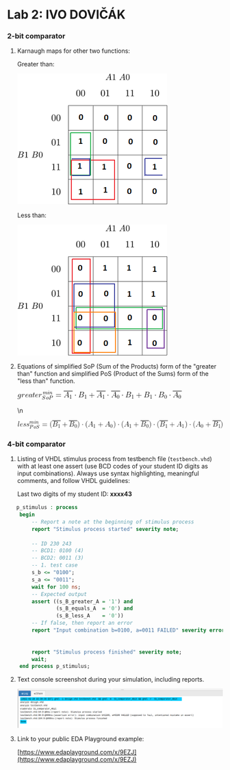 # Lab 2: IVO DOVIČÁK

### 2-bit comparator

1. Karnaugh maps for other two functions:

   Greater than:

   ![K-maps](kmap_greater.png)

   Less than:

   ![K-maps](kmap_lower.png)

2. Equations of simplified SoP (Sum of the Products) form of the "greater than" function and simplified PoS (Product of the Sums) form of the "less than" function.

   ![greater_fun](greaterSOP.png)
   
   \n
   
   ![less_fun](lessPoS.png)

### 4-bit comparator

1. Listing of VHDL stimulus process from testbench file (`testbench.vhd`) with at least one assert (use BCD codes of your student ID digits as input combinations). Always use syntax highlighting, meaningful comments, and follow VHDL guidelines:

   Last two digits of my student ID: **xxxx43**

```vhdl
   p_stimulus : process
    begin
        -- Report a note at the beginning of stimulus process
        report "Stimulus process started" severity note;
		
        -- ID 230 243
        -- BCD1: 0100 (4)
        -- BCD2: 0011 (3)
        -- 1. test case
        s_b <= "0100";
        s_a <= "0011"; 
        wait for 100 ns;
        -- Expected output
        assert ((s_B_greater_A = '1') and
                (s_B_equals_A  = '0') and
                (s_B_less_A    = '0'))
        -- If false, then report an error
        report "Input combination b=0100, a=0011 FAILED" severity error;

	   
        report "Stimulus process finished" severity note;
        wait;
    end process p_stimulus;
```

2. Text console screenshot during your simulation, including reports.

   ![console](console.png)

3. Link to your public EDA Playground example:

   [https://www.edaplayground.com/x/9EZJ](https://www.edaplayground.com/x/9EZJ)
